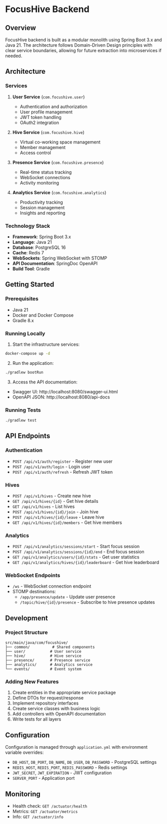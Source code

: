 # FocusHive Backend

## Overview

FocusHive backend is built as a modular monolith using Spring Boot 3.x and Java 21. The architecture follows Domain-Driven Design principles with clear service boundaries, allowing for future extraction into microservices if needed.

## Architecture

### Services

1. **User Service** (`com.focushive.user`)
   - Authentication and authorization
   - User profile management
   - JWT token handling
   - OAuth2 integration

2. **Hive Service** (`com.focushive.hive`)
   - Virtual co-working space management
   - Member management
   - Access control

3. **Presence Service** (`com.focushive.presence`)
   - Real-time status tracking
   - WebSocket connections
   - Activity monitoring

4. **Analytics Service** (`com.focushive.analytics`)
   - Productivity tracking
   - Session management
   - Insights and reporting

### Technology Stack

- **Framework**: Spring Boot 3.x
- **Language**: Java 21
- **Database**: PostgreSQL 16
- **Cache**: Redis 7
- **WebSockets**: Spring WebSocket with STOMP
- **API Documentation**: SpringDoc OpenAPI
- **Build Tool**: Gradle

## Getting Started

### Prerequisites

- Java 21
- Docker and Docker Compose
- Gradle 8.x

### Running Locally

1. Start the infrastructure services:
```bash
docker-compose up -d
```

2. Run the application:
```bash
./gradlew bootRun
```

3. Access the API documentation:
- Swagger UI: http://localhost:8080/swagger-ui.html
- OpenAPI JSON: http://localhost:8080/api-docs

### Running Tests

```bash
./gradlew test
```

## API Endpoints

### Authentication
- `POST /api/v1/auth/register` - Register new user
- `POST /api/v1/auth/login` - Login user
- `POST /api/v1/auth/refresh` - Refresh JWT token

### Hives
- `POST /api/v1/hives` - Create new hive
- `GET /api/v1/hives/{id}` - Get hive details
- `GET /api/v1/hives` - List hives
- `POST /api/v1/hives/{id}/join` - Join hive
- `POST /api/v1/hives/{id}/leave` - Leave hive
- `GET /api/v1/hives/{id}/members` - Get hive members

### Analytics
- `POST /api/v1/analytics/sessions/start` - Start focus session
- `POST /api/v1/analytics/sessions/{id}/end` - End focus session
- `GET /api/v1/analytics/users/{id}/stats` - Get user statistics
- `GET /api/v1/analytics/hives/{id}/leaderboard` - Get hive leaderboard

### WebSocket Endpoints
- `/ws` - WebSocket connection endpoint
- STOMP destinations:
  - `/app/presence/update` - Update user presence
  - `/topic/hive/{id}/presence` - Subscribe to hive presence updates

## Development

### Project Structure

```
src/main/java/com/focushive/
├── common/          # Shared components
├── user/           # User service
├── hive/           # Hive service
├── presence/       # Presence service
├── analytics/      # Analytics service
└── events/         # Event system
```

### Adding New Features

1. Create entities in the appropriate service package
2. Define DTOs for request/response
3. Implement repository interfaces
4. Create service classes with business logic
5. Add controllers with OpenAPI documentation
6. Write tests for all layers

## Configuration

Configuration is managed through `application.yml` with environment variable overrides:

- `DB_HOST`, `DB_PORT`, `DB_NAME`, `DB_USER`, `DB_PASSWORD` - PostgreSQL settings
- `REDIS_HOST`, `REDIS_PORT`, `REDIS_PASSWORD` - Redis settings
- `JWT_SECRET`, `JWT_EXPIRATION` - JWT configuration
- `SERVER_PORT` - Application port

## Monitoring

- Health check: `GET /actuator/health`
- Metrics: `GET /actuator/metrics`
- Info: `GET /actuator/info`